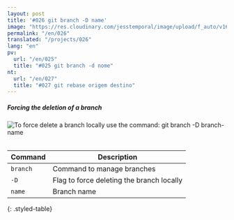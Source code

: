 ```yaml
---
layout: post
title: '#026 git branch -D name'
image: "https://res.cloudinary.com/jesstemporal/image/upload/f_auto/v1642878598/gitfichas/en/026/thumbnail_aean1n.jpg"
permalink: "/en/026"
translated: "/projects/026"
lang: "en"
pv:
  url: "/en/025"
  title: "#025 git branch -d nome"
nt:
  url: "/en/027"
  title: "#027 git rebase origem destino"
---
```

##### Forcing the deletion of a branch

<img alt="To force delete a branch locally use the command: git branch -D branch-name" src="https://res.cloudinary.com/jesstemporal/image/upload/v1642878598/gitfichas/en/026/full_u3ir78.jpg"><br><br>

| Command | Description |
|---------|-------------|
| `branch` | Command to manage branches |
| `-D` | Flag to force deleting the branch locally |
| `name` | Branch name |
{: .styled-table}
